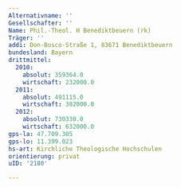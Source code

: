```yaml
---
Alternativname: ''
Gesellschafter: ''
Name: Phil.-Theol. H Benediktbeuern (rk)
Träger: ''
addi: Don-Bosco-Straße 1, 83671 Benediktbeuern
bundesland: Bayern
drittmittel:
  2010:
    absolut: 359364.0
    wirtschaft: 232000.0
  2011:
    absolut: 491115.0
    wirtschaft: 382000.0
  2012:
    absolut: 730330.0
    wirtschaft: 632000.0
gps-la: 47.709.305
gps-lo: 11.399.023
hs-art: Kirchliche Theologische Hochschulen
orientierung: privat
uID: '2180'

---
```


